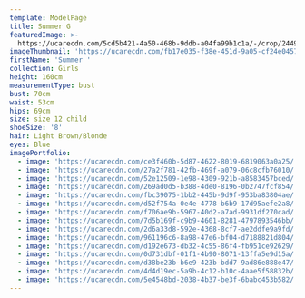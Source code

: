 ```yaml
---
template: ModelPage
title: Summer G
featuredImage: >-
  https://ucarecdn.com/5cd5b421-4a50-468b-9ddb-a04fa99b1c1a/-/crop/2449x1267/0,77/-/preview/
imageThumbnail: 'https://ucarecdn.com/fb17e035-f38e-451d-9a05-cf24e0457b42/'
firstName: 'Summer '
collection: Girls
height: 160cm
measurementType: bust
bust: 70cm
waist: 53cm
hips: 69cm
size: size 12 child
shoeSize: '8'
hair: Light Brown/Blonde
eyes: Blue
imagePortfolio:
  - image: 'https://ucarecdn.com/ce3f460b-5d87-4622-8019-6819063a0a25/'
  - image: 'https://ucarecdn.com/27a2f781-42fb-469f-a079-06c8cfb76010/'
  - image: 'https://ucarecdn.com/52e12509-1e98-4309-921b-a8583457bced/'
  - image: 'https://ucarecdn.com/269ad0d5-b388-4de0-8196-0b2747fcf854/'
  - image: 'https://ucarecdn.com/fbc39075-1bb2-445b-9d9f-953ba83804ae/'
  - image: 'https://ucarecdn.com/d52f754a-0e4e-4778-b6b9-17d95aefe2a8/'
  - image: 'https://ucarecdn.com/f706ae9b-5967-40d2-a7ad-9931df270cad/'
  - image: 'https://ucarecdn.com/7d5b169f-c9b9-4601-8281-4797893546bb/'
  - image: 'https://ucarecdn.com/2d6a33d8-592e-4368-8cf7-ae2ddfe9a9fd/'
  - image: 'https://ucarecdn.com/961196c6-8a98-47e6-bf04-d7188821d804/'
  - image: 'https://ucarecdn.com/d192e673-db32-4c55-86f4-fb951ce92629/'
  - image: 'https://ucarecdn.com/0d731dbf-01f1-4b90-8071-13ffa5e9d15a/'
  - image: 'https://ucarecdn.com/d38be23b-b6e9-423b-bdd7-9ad86e888e47/'
  - image: 'https://ucarecdn.com/4d4d19ec-5a9b-4c12-b10c-4aae5f58832b/'
  - image: 'https://ucarecdn.com/5e4548bd-2038-4b37-be3f-6babc453b582/'
---
```


